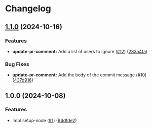 # Changelog

## [1.1.0](https://github.com/shiron-dev/actions/compare/v1.0.0...v1.1.0) (2024-10-16)


### Features

* **update-pr-comment:** Add a list of users to ignore ([#12](https://github.com/shiron-dev/actions/issues/12)) ([283a4fa](https://github.com/shiron-dev/actions/commit/283a4fa4501b4222b6e4b7d433e0e1d90f6f534a))


### Bug Fixes

* **update-pr-comment:** Add the body of the commit message ([#10](https://github.com/shiron-dev/actions/issues/10)) ([437d916](https://github.com/shiron-dev/actions/commit/437d91649ba13878f27e3dea3e47e669f594f743))

## 1.0.0 (2024-10-08)


### Features

* Impl setup-node ([#1](https://github.com/shiron-dev/actions/issues/1)) ([94dfde2](https://github.com/shiron-dev/actions/commit/94dfde22edd69f8fd48f7477f8a6d2816a955633))
